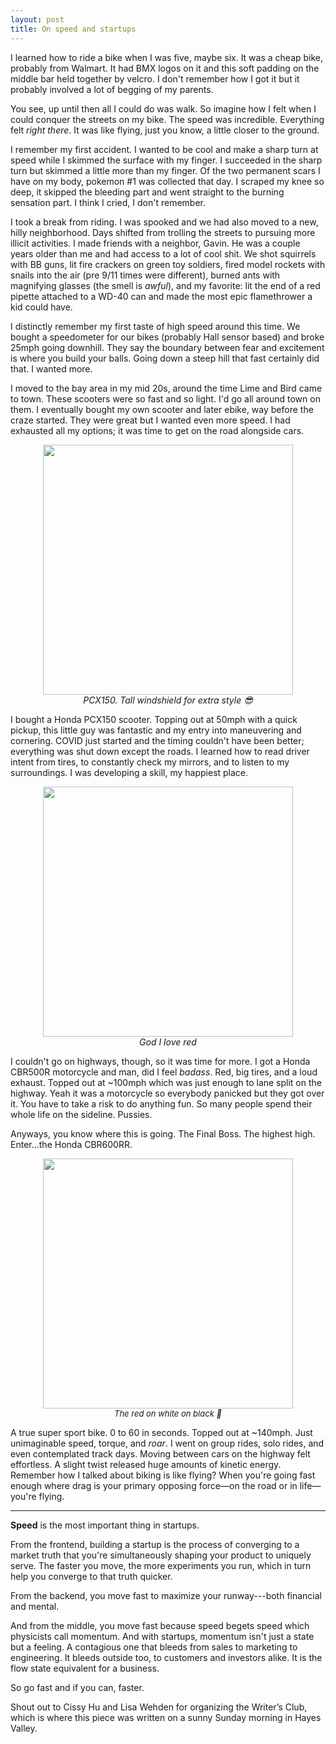 ```yaml
---
layout: post
title: On speed and startups
---
```


I learned how to ride a bike when I was five, maybe six. It was a cheap bike, probably from Walmart. It had BMX logos on it and this soft padding on the middle bar held together by velcro. I don't remember how I got it but it probably involved a lot of begging of my parents. 

You see, up until then all I could do was walk. So imagine how I felt when I could conquer the streets on my bike. The speed was incredible. Everything felt *right there*. It was like flying, just you know, a little closer to the ground.

I remember my first accident. I wanted to be cool and make a sharp turn at speed while I skimmed the surface with my finger. I succeeded in the sharp turn but skimmed a little more than my finger. Of the two permanent scars I have on my body, pokemon #1 was collected that day. I scraped my knee so deep, it skipped the bleeding part and went straight to the burning sensation part. I think I cried, I don't remember.

I took a break from riding. I was spooked and we had also moved to a new, hilly neighborhood. Days shifted from trolling the streets to pursuing more illicit activities. I made friends with a neighbor, Gavin. He was a couple years older than me and had access to a lot of cool shit. We shot squirrels with BB guns, lit fire crackers on green toy soldiers, fired model rockets with snails into the air (pre 9/11 times were different), burned ants with magnifying glasses (the smell is _awful_), and my favorite: lit the end of a red pipette attached to a WD-40 can and made the most epic flamethrower a kid could have.

I distinctly remember my first taste of high speed around this time. We bought a speedometer for our bikes (probably Hall sensor based) and broke 25mph going downhill. They say the boundary between fear and excitement is where you build your balls. Going down a steep hill that fast certainly did that. I wanted more.

I moved to the bay area in my mid 20s, around the time Lime and Bird came to town. These scooters were so fast and so light. I'd go all around town on them. I eventually bought my own scooter and later ebike, way before the craze started. They were great but I wanted even more speed. I had exhausted all my options; it was time to get on the road alongside cars.


<p align="center">
<img width="400" src="https://i.imgur.com/68q7T2A.png"/>
<br/>
  <i>PCX150. Tall windshield for extra style 😎</i>
</p>

I bought a Honda PCX150 scooter. Topping out at 50mph with a quick pickup, this little guy was fantastic and my entry into maneuvering and cornering. COVID just started and the timing couldn't have been better; everything was shut down except the roads. I learned how to read driver intent from tires, to constantly check my mirrors, and to listen to my surroundings. I was developing a skill, my happiest place.

<p align="center">
<img width="400" src="https://i.imgur.com/tPbkItU.png"/>
<br/>
  <i >God I love red</i>
</p>

I couldn't go on highways, though, so it was time for more. I got a Honda CBR500R motorcycle and man, did I feel *badass*. Red, big tires, and a loud exhaust. Topped out at ~100mph which was just enough to lane split on the highway. Yeah it was a motorcycle so everybody panicked but they got over it. You have to take a risk to do anything fun. So many people spend their whole life on the sideline. Pussies.

Anyways, you know where this is going. The Final Boss. The highest high. Enter…the Honda CBR600RR.

<p align="center">
<img width="400" src="https://i.imgur.com/VIkGwTk.png"/>
<br/>
  <i style="font-size: small">The red on white on black 🤤</i></small>
</p>

A true super sport bike. 0 to 60 in seconds. Topped out at ~140mph. Just unimaginable speed, torque, and _roar_. I went on group rides, solo rides, and even contemplated track days. Moving between cars on the highway felt effortless. A slight twist released huge amounts of kinetic energy. Remember how I talked about biking is like flying? When you're going fast enough where drag is your primary opposing force—on the road or in life—you're flying.

-------------

**Speed** is the most important thing in startups.

From the frontend, building a startup is the process of converging to a market truth that you're simultaneously shaping your product to uniquely serve. The faster you move, the more experiments you run, which in turn help you converge to that truth quicker. 

From the backend, you move fast to maximize your runway---both financial and mental.

And from the middle, you move fast because speed begets speed which physicists call momentum. And with startups, momentum isn't just a state but a feeling. A contagious one that bleeds from sales to marketing to engineering. It bleeds outside too, to customers and investors alike. It is the flow state equivalent for a business. 

So go fast and if you can, faster.

Shout out to Cissy Hu and Lisa Wehden for organizing the Writer’s Club, which is where this piece was written on a sunny Sunday morning in Hayes Valley.
